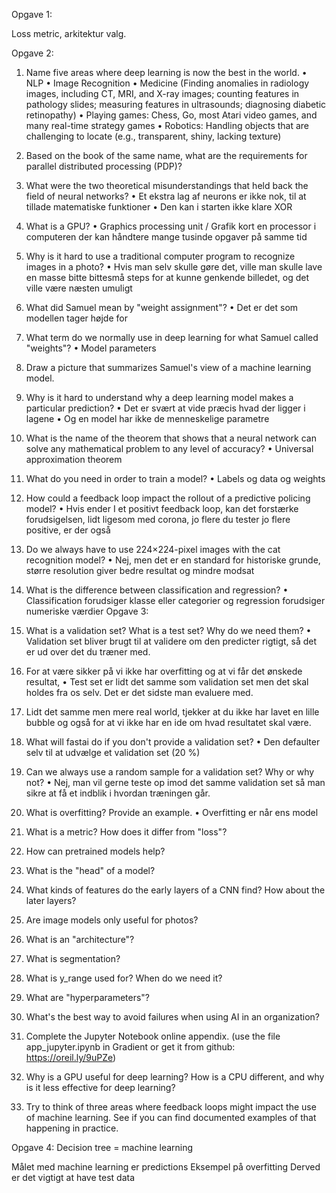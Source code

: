 Opgave 1:

Loss metric, arkitektur valg.

Opgave 2:
1.	Name five areas where deep learning is now the best in the world.
•	NLP
•	Image Recognition
•	Medicine (Finding anomalies in radiology images, including CT, MRI, and X-ray images; counting features in pathology slides; measuring features in ultrasounds; diagnosing diabetic retinopathy)
•	Playing games: Chess, Go, most Atari video games, and many real-time strategy games
•	Robotics: Handling objects that are challenging to locate (e.g., transparent, shiny, lacking texture)
2.	Based on the book of the same name, what are the requirements for parallel distributed processing (PDP)?
 
3.	What were the two theoretical misunderstandings that held back the field of neural networks?
•	Et ekstra lag af neurons er ikke nok, til at tillade matematiske funktioner
•	Den kan i starten ikke klare XOR 
4.	What is a GPU?
•	Graphics processing unit / Grafik kort en processor i computeren der kan håndtere mange tusinde opgaver på samme tid
5.	Why is it hard to use a traditional computer program to recognize images in a photo?
•	Hvis man selv skulle gøre det, ville man skulle lave en masse bitte bittesmå steps for at kunne genkende billedet, og det ville være næsten umuligt
6.	What did Samuel mean by "weight assignment"?
•	Det er det som modellen tager højde for
7.	What term do we normally use in deep learning for what Samuel called "weights"?
•	Model parameters
8.	Draw a picture that summarizes Samuel's view of a machine learning model.
 
9.	Why is it hard to understand why a deep learning model makes a particular prediction?
•	Det er svært at vide præcis hvad der ligger i lagene
•	Og en model har ikke de menneskelige parametre
10.	What is the name of the theorem that shows that a neural network can solve any mathematical problem to any level of accuracy?
•	Universal approximation theorem
11.	What do you need in order to train a model?
•	Labels og data og weights
12.	How could a feedback loop impact the rollout of a predictive policing model?
•	Hvis ender I et positivt feedback loop, kan det forstærke forudsigelsen, lidt ligesom med corona, jo flere du tester jo flere positive, er der også
13.	Do we always have to use 224×224-pixel images with the cat recognition model?
•	Nej, men det er en standard for historiske grunde, større resolution giver bedre resultat og mindre modsat 
14.	What is the difference between classification and regression?
•	Classification forudsiger klasse eller categorier og regression forudsiger numeriske værdier
Opgave 3:
15.	What is a validation set? What is a test set? Why do we need them?
•	Validation set bliver brugt til at validere om den predicter rigtigt, så det er ud over det du træner med. 
1.	For at være sikker på vi ikke har overfitting og at vi får det ønskede resultat, 
•	Test set er lidt det samme som validation set men det skal holdes fra os selv. Det er det sidste man evaluere med.
1.	Lidt det samme men mere real world, tjekker at du ikke har lavet en lille bubble og også for at vi ikke har en ide om hvad resultatet skal være. 
16.	What will fastai do if you don't provide a validation set?
•	Den defaulter selv til at udvælge et validation set (20 %)
17.	Can we always use a random sample for a validation set? Why or why not?
•	Nej, man vil gerne teste op imod det samme validation set så man sikre at få et indblik i hvordan træningen går.
18.	What is overfitting? Provide an example.
•	Overfitting er når ens model 
19.	What is a metric? How does it differ from "loss"?
20.	How can pretrained models help?
21.	What is the "head" of a model?
22.	What kinds of features do the early layers of a CNN find? How about the later layers?
23.	Are image models only useful for photos?
24.	What is an "architecture"?
25.	What is segmentation?
26.	What is y_range used for? When do we need it?
27.	What are "hyperparameters"?
28.	What's the best way to avoid failures when using AI in an organization?
29.	Complete the Jupyter Notebook online appendix. (use the file app_jupyter.ipynb in Gradient or get it from github: https://oreil.ly/9uPZe)
30.	Why is a GPU useful for deep learning? How is a CPU different, and why is it less effective for deep learning?
31.	Try to think of three areas where feedback loops might impact the use of machine learning. See if you can find documented examples of that happening in practice.

Opgave 4:
Decision tree = machine learning
 
Målet med machine learning er predictions 
Eksempel på overfitting
Derved er det vigtigt at have test data
 
 
 
 
